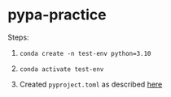 # pypa-practice

Steps:

1. `conda create -n test-env python=3.10`

2. `conda activate test-env`

3. Created `pyproject.toml` as described [here](https://packaging.python.org/en/latest/tutorials/packaging-projects/)
